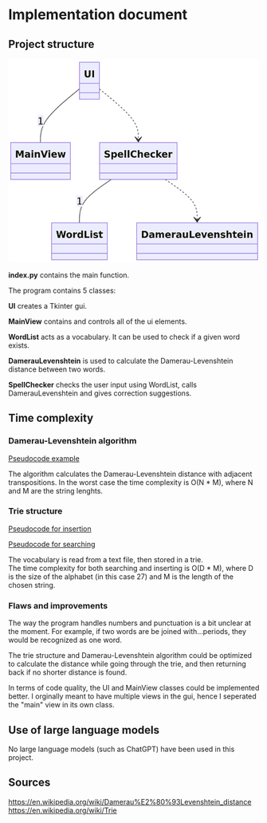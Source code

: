 # Implementation document

## Project structure

![Class diagram](https://github.com/mizhonka/Spell-checker/blob/main/Documentation/project_structure.png)

**index.py** contains the main function.

The program contains 5 classes:

**UI** creates a Tkinter gui.  

**MainView** contains and controls all of the ui elements.

**WordList** acts as a vocabulary. It can be used to check if a given word exists.

**DamerauLevenshtein** is used to calculate the Damerau-Levenshtein distance between two words.

**SpellChecker** checks the user input using WordList, calls DamerauLevenshtein and gives correction suggestions.

## Time complexity

### Damerau-Levenshtein algorithm

[Pseudocode example](https://en.wikipedia.org/wiki/Damerau%E2%80%93Levenshtein_distance#Distance_with_adjacent_transpositions)

The algorithm calculates the Damerau-Levenshtein distance with adjacent transpositions. In the worst case the time complexity is O(N * M), where N and M are the string lenghts.  

### Trie structure

[Pseudocode for insertion](https://en.wikipedia.org/wiki/Trie#Insertion)  

[Pseudocode for searching](https://en.wikipedia.org/wiki/Trie#Searching)

The vocabulary is read from a text file, then stored in a trie.  
The time complexity for both searching and inserting is O(D * M), where D is the size of the alphabet (in this case 27) and M is the length of the chosen string.  

### Flaws and improvements

The way the program handles numbers and punctuation is a bit unclear at the moment. For example, if two words are be joined with...periods, they would be recognized as one word.

The trie structure and Damerau-Levenshtein algorithm could be optimized to calculate the distance while going through the trie, and then returning back if no shorter distance is found.

In terms of code quality, the UI and MainView classes could be implemented better. I orginally meant to have multiple views in the gui, hence I seperated the "main" view in its own class.

## Use of large language models

No large language models (such as ChatGPT) have been used in this project.

## Sources

https://en.wikipedia.org/wiki/Damerau%E2%80%93Levenshtein_distance  
https://en.wikipedia.org/wiki/Trie
